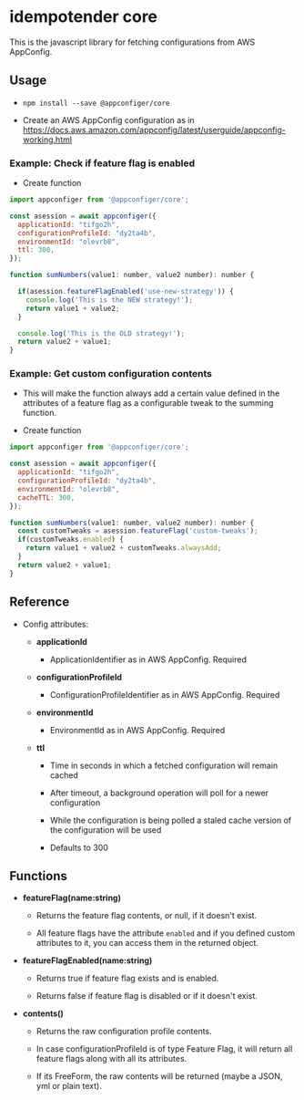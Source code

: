 # idempotender core

This is the javascript library for fetching configurations from AWS AppConfig.

## Usage

- `npm install --save @appconfiger/core`

- Create an AWS AppConfig configuration as in https://docs.aws.amazon.com/appconfig/latest/userguide/appconfig-working.html

### Example: Check if feature flag is enabled

- Create function

```js
import appconfiger from '@appconfiger/core';

const asession = await appconfiger({
  applicationId: "tifgo2h",
  configurationProfileId: "dy2ta4b",
  environmentId: "olevrb8",
  ttl: 300,
});

function sumNumbers(value1: number, value2 number): number {

  if(asession.featureFlagEnabled('use-new-strategy')) {
    console.log('This is the NEW strategy!');
    return value1 + value2;
  }

  console.log('This is the OLD strategy!');
  return value2 + value1;
}
```

### Example: Get custom configuration contents

- This will make the function always add a certain value defined in the attributes of a feature flag as a configurable tweak to the summing function.

- Create function

```js
import appconfiger from '@appconfiger/core';

const asession = await appconfiger({
  applicationId: "tifgo2h",
  configurationProfileId: "dy2ta4b",
  environmentId: "olevrb8",
  cacheTTL: 300,
});

function sumNumbers(value1: number, value2 number): number {
  const customTweaks = asession.featureFlag('custom-tweaks');
  if(customTweaks.enabled) {
    return value1 + value2 + customTweaks.alwaysAdd;
  }
  return value2 + value1;
}

```

## Reference

- Config attributes:

  - **applicationId**

    - ApplicationIdentifier as in AWS AppConfig. Required

  - **configurationProfileId**

    - ConfigurationProfileIdentifier as in AWS AppConfig. Required

  - **environmentId**

    - EnvironmentId as in AWS AppConfig. Required

  - **ttl**

    - Time in seconds in which a fetched configuration will remain cached

    - After timeout, a background operation will poll for a newer configuration

    - While the configuration is being polled a staled cache version of the configuration will be used

    - Defaults to 300

## Functions

- **featureFlag(name:string)**

  - Returns the feature flag contents, or null, if it doesn't exist.

  - All feature flags have the attribute `enabled` and if you defined custom attributes to it, you can access them in the returned object.

- **featureFlagEnabled(name:string)**

  - Returns true if feature flag exists and is enabled.

  - Returns false if feature flag is disabled or if it doesn't exist.

- **contents()**

  - Returns the raw configuration profile contents.
  
  - In case configurationProfileId is of type Feature Flag, it will return all feature flags along with all its attributes.
  
  - If its FreeForm, the raw contents will be returned (maybe a JSON, yml or plain text).

